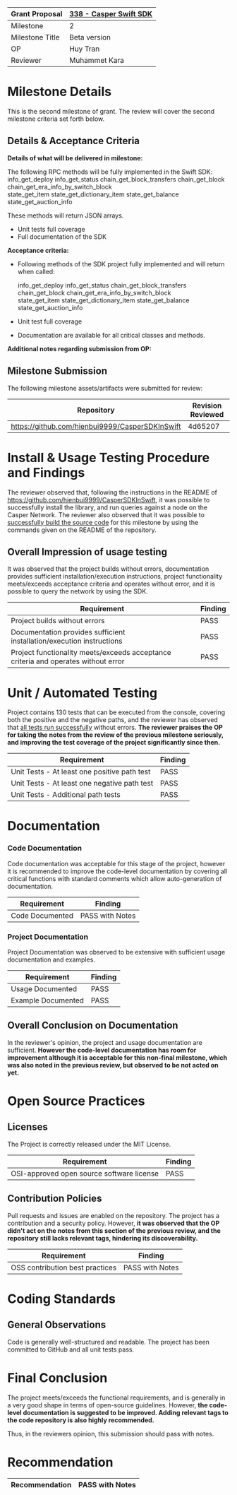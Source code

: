 
Grant Proposal | [338 - Casper Swift SDK](https://portal.devxdao.com/public-proposals/338)
------------ | -------------
Milestone | 2
Milestone Title | Beta version
OP | Huy Tran
Reviewer | Muhammet Kara

# Milestone Details
This is the second milestone of grant. 
The review will cover the second milestone criteria set forth below.

## Details & Acceptance Criteria

**Details of what will be delivered in milestone:**

The following RPC methods will be fully implemented in the Swift SDK:
     info_get_deploy 
     info_get_status 
     chain_get_block_transfers 
     chain_get_block
     chain_get_era_info_by_switch_block    
     state_get_item
     state_get_dictionary_item
     state_get_balance
     state_get_auction_info

These methods will return JSON arrays.

- Unit tests full coverage
- Full documentation of the SDK

**Acceptance criteria:**

- Following methods of  the SDK project fully implemented and will return when called: 
      
     info_get_deploy 
     info_get_status 
     chain_get_block_transfers 
     chain_get_block
     chain_get_era_info_by_switch_block    
     state_get_item
     state_get_dictionary_item
     state_get_balance
     state_get_auction_info

- Unit test full coverage
- Documentation are available for all critical classes and methods.

**Additional notes regarding submission from OP:**

## Milestone Submission

The following milestone assets/artifacts were submitted for review:

Repository | Revision Reviewed
------------ | -------------
https://github.com/hienbui9999/CasperSDKInSwift | 4d65207

# Install & Usage Testing Procedure and Findings

The reviewer observed that, following the instructions in the README of https://github.com/hienbui9999/CasperSDKInSwift, it was possible to successfully install the library, and run queries against a node on the Casper Network. The reviewer also observed that it was possible to [successfully build the source code](assets/build.md) for this milestone by using the commands given on the README of the repository.

## Overall Impression of usage testing

It was observed that the project builds without errors, documentation provides sufficient installation/execution instructions, project functionality meets/exceeds acceptance criteria and operates without error, and it is possible to query the network by using the SDK.

Requirement | Finding
------------ | -------------
Project builds without errors | PASS
Documentation provides sufficient installation/execution instructions | PASS
Project functionality meets/exceeds acceptance criteria and operates without error | PASS

# Unit / Automated Testing

Project contains 130 tests that can be executed from the console, covering both the positive and the negative paths, and the reviewer has observed that [all tests run successfully](assets/test.md) without errors. **The reviewer praises the OP for taking the notes from the review of the previous milestone seriously, and improving the test coverage of the project significantly since then.**

Requirement | Finding
------------ | -------------
Unit Tests - At least one positive path test | PASS
Unit Tests - At least one negative path test | PASS
Unit Tests - Additional path tests | PASS

# Documentation

### Code Documentation

Code documentation was acceptable for this stage of the project, however it is recommended to improve the code-level documentation by covering all critical functions with standard comments which allow auto-generation of documentation.

Requirement | Finding
------------ | -------------
Code Documented | PASS with Notes

### Project Documentation

Project Documentation was observed to be extensive with sufficient usage documentation and examples.

Requirement | Finding
------------ | -------------
Usage Documented | PASS
Example Documented | PASS


## Overall Conclusion on Documentation

In the reviewer's opinion, the project and usage documentation are sufficient. **However the code-level documentation has room for improvement although it is acceptable for this non-final milestone, which was also noted in the previous review, but observed to be not acted on yet.**

# Open Source Practices

## Licenses

The Project is correctly released under the MIT License.

Requirement | Finding
------------ | -------------
OSI-approved open source software license | PASS

## Contribution Policies

Pull requests and issues are enabled on the repository. The project has a contribution and a security policy. However, **it was observed that the OP didn't act on the notes from this section of the previous review, and the repository still lacks relevant tags, hindering its discoverability.**

Requirement | Finding
------------ | -------------
OSS contribution best practices | PASS with Notes


# Coding Standards

## General Observations

Code is generally well-structured and readable. The project has been committed to GitHub and all unit tests pass.

# Final Conclusion

The project meets/exceeds the functional requirements, and is generally in a very good shape in terms of open-source guidelines. However, **the code-level documentation is suggested to be improved. Adding relevant tags to the code repository is also highly recommended.**

Thus, in the reviewers opinion, this submission should pass with notes.

# Recommendation

Recommendation | PASS with Notes
------------ | -------------

